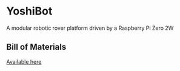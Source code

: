 # YoshiBot
A modular robotic rover platform driven by a Raspberry Pi Zero 2W

## Bill of Materials

[Available here](Docs/bom.md)